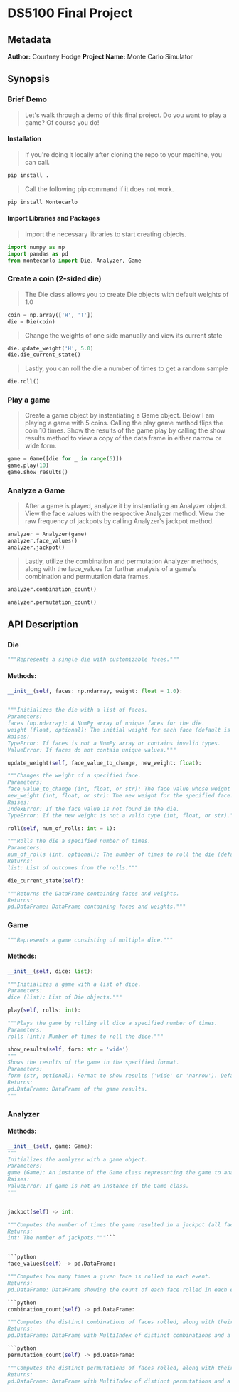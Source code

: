 # DS5100 Final Project

## Metadata
**Author:** Courtney Hodge
**Project Name:** Monte Carlo Simulator

## Synopsis

### Brief Demo
> Let's walk through a demo of this final project. Do you want to play a game? Of course you do!

#### Installation
> If you're doing it locally after cloning the repo to your machine, you can call.
```python
pip install .
```
> Call the following pip command if it does not work.
```python
pip install Montecarlo
```

#### Import Libraries and Packages
> Import the necessary libraries to start creating objects.
```python
import numpy as np
import pandas as pd
from montecarlo import Die, Analyzer, Game
```

### Create a coin (2-sided die)
> The Die class allows you to create Die objects with default weights of 1.0

```python
coin = np.array(['H', 'T'])
die = Die(coin)
```
> Change the weights of one side manually and view its current state

```python
die.update_weight('H', 5.0)
die.die_current_state()
```

> Lastly, you can roll the die a number of times to get a random sample

```python
die.roll()
```

### Play a game

> Create a game object by instantiating a Game object. Below I am playing a game with 5 coins. Calling the play game method flips the coin 10 times. Show the results of the game play by calling the show results method to view a copy of the data frame in either narrow or wide form.

```python
game = Game([die for _ in range(5)])
game.play(10)
game.show_results()
```

### Analyze a Game

> After a game is played, analyze it by instantiating an Analyzer object. View the face values with the respective Analyzer method. View the raw frequency of jackpots by calling Analyzer's jackpot method.

```python
analyzer = Analyzer(game)
analyzer.face_values()
analyzer.jackpot()
```

>Lastly, utilize the combination and permutation Analyzer methods, along with the face_values for further analysis of a game's combination and permutation data frames.

```python
analyzer.combination_count()
```

```python
analyzer.permutation_count()
```
## API Description

### Die

```python
"""Represents a single die with customizable faces."""
```

#### Methods:

```python
__init__(self, faces: np.ndarray, weight: float = 1.0):


"""Initializes the die with a list of faces.
Parameters:
faces (np.ndarray): A NumPy array of unique faces for the die.
weight (float, optional): The initial weight for each face (default is 1.0).
Raises:
TypeError: If faces is not a NumPy array or contains invalid types.
ValueError: If faces do not contain unique values."""
```

```python
update_weight(self, face_value_to_change, new_weight: float):

"""Changes the weight of a specified face.
Parameters:
face_value_to_change (int, float, or str): The face value whose weight is to be changed.
new_weight (int, float, or str): The new weight for the specified face.
Raises:
IndexError: If the face value is not found in the die.
TypeError: If the new weight is not a valid type (int, float, or str)."""
```

```python
roll(self, num_of_rolls: int = 1):

"""Rolls the die a specified number of times.
Parameters:
num_of_rolls (int, optional): The number of times to roll the die (default is 1).
Returns:
list: List of outcomes from the rolls."""
```
```python
die_current_state(self):

"""Returns the DataFrame containing faces and weights.
Returns:
pd.DataFrame: DataFrame containing faces and weights."""
```

### Game
```python
"""Represents a game consisting of multiple dice."""
```
#### Methods:

```python
__init__(self, dice: list):

"""Initializes a game with a list of dice.
Parameters:
dice (list): List of Die objects."""
```

```python
play(self, rolls: int):

"""Plays the game by rolling all dice a specified number of times.
Parameters:
rolls (int): Number of times to roll the dice."""
```

```python
show_results(self, form: str = 'wide')
"""
Shows the results of the game in the specified format.
Parameters:
form (str, optional): Format to show results ('wide' or 'narrow'). Defaults to 'wide'.
Returns:
pd.DataFrame: DataFrame of the game results.
"""
```

### Analyzer

#### Methods:

```python
__init__(self, game: Game):
"""
Initializes the analyzer with a game object.
Parameters:
game (Game): An instance of the Game class representing the game to analyze.
Raises:
ValueError: If game is not an instance of the Game class.
"""
```

```python

jackpot(self) -> int:

"""Computes the number of times the game resulted in a jackpot (all faces are the same).
Returns:
int: The number of jackpots."""```


```python
face_values(self) -> pd.DataFrame:

"""Computes how many times a given face is rolled in each event.
Returns:
pd.DataFrame: DataFrame showing the count of each face rolled in each event. Index represents the roll number, columns represent face values."""```

```python
combination_count(self) -> pd.DataFrame:

"""Computes the distinct combinations of faces rolled, along with their counts. Combinations are order-independent and may contain repetitions.
Returns:
pd.DataFrame: DataFrame with MultiIndex of distinct combinations and a column for the associated counts."""```

```python
permutation_count(self) -> pd.DataFrame:

"""Computes the distinct permutations of faces rolled, along with their counts. Permutations are order-dependent and may contain repetitions.
Returns:
pd.DataFrame: DataFrame with MultiIndex of distinct permutations and a column for the associated counts."""
```